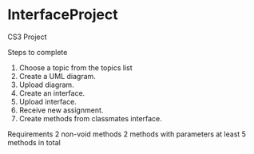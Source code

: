 # InterfaceProject
CS3 Project

Steps to complete
1) Choose a topic from the topics list
2) Create a UML diagram.
3) Upload diagram.
4) Create an interface.
5) Upload interface.
6) Receive new assignment.
7) Create methods from classmates interface.

Requirements
  2 non-void methods
  2 methods with parameters
  at least 5 methods in total
